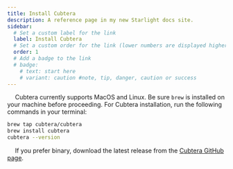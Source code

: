 ```yaml
---
title: Install Cubtera
description: A reference page in my new Starlight docs site.
sidebar:
  # Set a custom label for the link
  label: Install Cubtera
  # Set a custom order for the link (lower numbers are displayed higher up)
  order: 1
  # Add a badge to the link
  # badge:
    # text: start here
    # variant: caution #note, tip, danger, caution or success
---
```


&emsp; Cubtera currently supports MacOS and Linux. Be sure `brew` is installed on your machine before proceeding. For Cubtera installation, run the following commands in your terminal:

```bash
brew tap cubtera/cubtera
brew install cubtera
cubtera --version
```

&emsp; If you prefer binary, download the latest release from the [Cubtera GitHub page](https://github.com/cubtera/cubtera/releases).